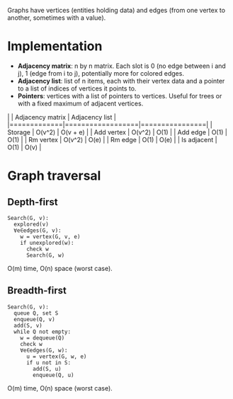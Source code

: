 Graphs have vertices (entities holding data) and edges (from one vertex to
another, sometimes with a value).

# Implementation

- **Adjacency matrix**: n by n matrix. Each slot is 0 (no edge between i and j),
  1 (edge from i to j), potentially more for colored edges.
- **Adjacency list**: list of n items, each with their vertex data and a pointer
  to a list of indices of vertices it points to.
- **Pointers**: vertices with a list of pointers to vertices. Useful for trees
  or with a fixed maximum of adjacent vertices.

|             | Adjacency matrix | Adjacency list |
|=============|==================|================|
| Storage     | O(v^2)           | O(v + e)       |
| Add vertex  | O(v^2)           | O(1)           |
| Add edge    | O(1)             | O(1)           |
| Rm vertex   | O(v^2)           | O(e)           |
| Rm edge     | O(1)             | O(e)           |
| Is adjacent | O(1)             | O(v)           |

# Graph traversal

## Depth-first

```
Search(G, v):
  explored(v)
  ∀e∈edges(G, v):
    w = vertex(G, v, e)
    if unexplored(w):
      check w
      Search(G, w)
```

O(m) time, O(n) space (worst case).

## Breadth-first

```
Search(G, v):
  queue Q, set S
  enqueue(Q, v)
  add(S, v)
  while Q not empty:
    w = dequeue(Q)
    check w
    ∀e∈edges(G, w):
      u = vertex(G, w, e)
      if u not in S:
        add(S, u)
        enqueue(Q, u)
```

O(m) time, O(n) space (worst case).
